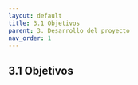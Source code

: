 ```yaml
---
layout: default
title: 3.1 Objetivos
parent: 3. Desarrollo del proyecto
nav_order: 1
---
```


## 3.1 Objetivos

